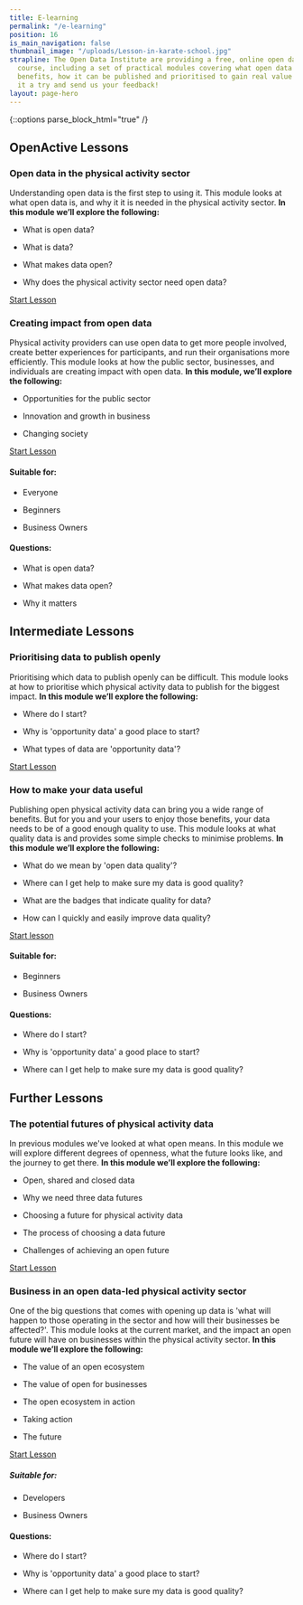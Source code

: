 ```yaml
---
title: E-learning
permalink: "/e-learning"
position: 16
is_main_navigation: false
thumbnail_image: "/uploads/Lesson-in-karate-school.jpg"
strapline: The Open Data Institute are providing a free, online open data e-learning
  course, including a set of practical modules covering what open data is, its business
  benefits, how it can be published and prioritised to gain real value from it. Give
  it a try and send us your feedback!
layout: page-hero
---
```


{::options parse_block_html="true" /}

<article class="call_to_action">
<h2 class="sub-heading-two">OpenActive Lessons</h2>
<div class="subgrid--large-gutter">

<div class="two blue-gradient-bc list">
<div class="line-graphic"></div>

### Open data in the physical activity sector

Understanding open data is the first step to using it. This module looks at what open data is, and why it it is needed in the physical activity sector.
**In this module we’ll explore the following:**

* What is open data?

* What is data?

* What makes data open?

* Why does the physical activity sector need open data?

<a class="button-primary" href="https://www.openactive.io/learn/#/id/581c76824d7b7e82691e408b" target="_blank" rel="noopener">Start Lesson</a>
</div>
<div class="two purple-gradient-bc list">
<div class="line-graphic"></div>

### Creating impact from open data

Physical activity providers can use open data to get more people involved, create better experiences for participants, and run their organisations more efficiently. This module looks at how the public sector, businesses, and individuals are creating impact with open data.
**In this module, we’ll explore the following:**

* Opportunities for the public sector 

* Innovation and growth in business

* Changing society

<a class="button-primary" href="https://www.openactive.io/learn/#/id/584928ca4d7b7e82691e4bd1" target="_blank" rel="noopener">Start Lesson</a>
</div>

</div>
<aside class="lesson-overview">
<div>

#### Suitable for:

* Everyone

* Beginners

* Business Owners

</div>
<div>

#### Questions:

* What is open data?

* What makes data open?

* Why it matters

</div>
</aside>

</article>

<article class="call_to_action title-row">
<h2 class="sub-heading-two">Intermediate Lessons</h2>
<div class="subgrid--large-gutter">

<div class="two blue-gradient-bc list">
<div class="line-graphic"></div>

### Prioritising data to publish openly

Prioritising which data to publish openly can be difficult. This module looks at how to prioritise which physical activity data to publish for the biggest impact.
**In this module we’ll explore the following:**

* Where do I start?

* Why is 'opportunity data' a good place to start?

* What types of data are 'opportunity data'?

<a class="button-primary" href="https://www.openactive.io/learn/#/id/584928ce4d7b7e82691e4c28" target="_blank" rel="noopener">Start Lesson</a>
</div>

<div class="two purple-gradient-bc list">
<div class="line-graphic"></div>

### How to make your data useful

Publishing open physical activity data can bring you a wide range of benefits. But for you and your users to enjoy those benefits, your data needs to be of a good enough quality to use. This module looks at what quality data is and provides some simple checks to minimise problems.
**In this module we’ll explore the following:**

* What do we mean by 'open data quality'?

* Where can I get help to make sure my data is good quality?

* What are the badges that indicate quality for data?

* How can I quickly and easily improve data quality?

<a class="button-primary" href="https://www.openactive.io/learn/#/id/584928f24d7b7e82691e4cf1" target="_blank" rel="noopener">Start lesson</a>
</div>

</div>
<aside class="lesson-overview">
<div>

#### Suitable for:

* Beginners

* Business Owners

</div>
<div>

#### Questions:

* Where do I start?

* Why is 'opportunity data' a good place to start?

* Where can I get help to make sure my data is good quality?

</div>
</aside>

</article>

<article class="call_to_action title-row">
<h2 class="sub-heading-two">Further Lessons</h2>
<div class="subgrid--large-gutter">

<div class="two purple-gradient-bc list">
<div class="line-graphic"></div>

### The potential futures of physical activity data

In previous modules we've looked at what open means. In this module we will explore different degrees of openness, what the future looks like, and the journey to get there.
**In this module we’ll explore the following:**

* Open, shared and closed data

* Why we need three data futures

* Choosing a future for physical activity data

* The process of choosing a data future

* Challenges of achieving an open future

<a class="button-primary" href="https://www.openactive.io/learn/#/id/58d17f03d084d5167a04ba01" target="_blank" rel="noopener">Start Lesson</a>

</div>
<div class="two blue-gradient-bc list">
<div class="line-graphic"></div>

### Business in an open data-led physical activity sector

One of the big questions that comes with opening up data is 'what will happen to those operating in the sector and how will their businesses be affected?'. This module looks at the current market, and the impact an open future will have on businesses within the physical activity sector.
**In this module we’ll explore the following:**

* The value of an open ecosystem

* The value of open for businesses

* The open ecosystem in action

* Taking action

* The future

<a class="button-primary" href="https://www.openactive.io/learn/#/id/594a4e5ad084d5167a04ffb6" target="_blank" rel="noopener">Start Lesson</a>

</div>
</div>
<aside class="lesson-overview">
<div>

##### Suitable for:

* Developers

* Business Owners

</div>
<div>

#### Questions:

* Where do I start?

* Why is 'opportunity data' a good place to start?

* Where can I get help to make sure my data is good quality?

</div>
</aside>

</article>